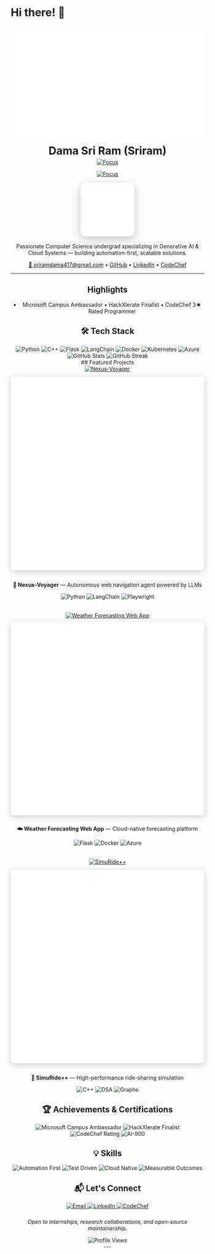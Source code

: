 # Hi there! 👋 

<div align="center">
  <img src="./assets/banner.png" alt="Banner for Dama Sri Ram (Sriram) — AI/ML • DSA • System Design — building real systems" width="1200" height="300" style="border-radius:8px;" />

  <h1 style="margin:4px 0">Dama Sri Ram (Sriram)</h1>

  <a href="https://github.com/Sriram2272?tab=repositories">
    <img src="https://img.shields.io/badge/AI%2FML%20%E2%80%A2%20DSA%20%E2%80%A2%20System%20Design-building%20real%20systems-0ea5e9?style=for-the-badge&labelColor=0f172a" alt="Focus" />
  </a>

<p align="center">
  <a href="https://github.com/Sriram2272?tab=repositories">
    <img src="https://img.shields.io/badge/AI%2FML%20%E2%80%A2%20DSA%20%E2%80%A2%20System%20Design-building%20real%20systems-0ea5e9?style=for-the-badge&labelColor=0f172a" alt="Focus" />
  </a>
</p>

<p align="center">
	<img alt="avatar" src="./assets/avatar.png" width="140" height="140" style="border-radius:14px; box-shadow:0 8px 24px rgba(0,0,0,0.22)"/>
</p>

<p align="center">Passionate Computer Science undergrad specializing in Generative AI & Cloud Systems — building automation-first, scalable solutions.</p>

<p align="center">
	<a href="mailto:sriramdama417@gmail.com">📧 sriramdama417@gmail.com</a> •
	<a href="https://github.com/Sriram2272">GitHub</a> •
	<a href="https://linkedin.com/in/dama-sri-ram-24a358322">LinkedIn</a> •
	<a href="https://www.codechef.com/users/sriram_2272">CodeChef</a>
</p>

---

## Highlights
- Microsoft Campus Ambassador • HackXlerate Finalist • CodeChef 3★ Rated Programmer

## 🛠 Tech Stack

<div align="center">
  <!-- Languages -->
  <img src="https://img.shields.io/badge/Python-FFD43B?style=for-the-badge&logo=python&logoColor=306998" alt="Python" />
  <img src="https://img.shields.io/badge/C++-00599C?style=for-the-badge&logo=c%2B%2B&logoColor=white" alt="C++" />
  
  <!-- Frameworks -->
  <img src="https://img.shields.io/badge/Flask-000000?style=for-the-badge&logo=flask&logoColor=white" alt="Flask" />
  <img src="https://img.shields.io/badge/LangChain-2496ED?style=for-the-badge&logo=chainlink&logoColor=white" alt="LangChain" />
  
  <!-- Cloud & DevOps -->
  <img src="https://img.shields.io/badge/Docker-2496ED?style=for-the-badge&logo=docker&logoColor=white" alt="Docker" />
  <img src="https://img.shields.io/badge/Kubernetes-326CE5?style=for-the-badge&logo=kubernetes&logoColor=white" alt="Kubernetes" />
  <img src="https://img.shields.io/badge/Azure-0078D4?style=for-the-badge&logo=microsoft-azure&logoColor=white" alt="Azure" />
</div>

<div align="center">
  <!-- GitHub Stats -->
  <img src="https://github-readme-stats.vercel.app/api?username=Sriram2272&show_icons=true&theme=tokyonight&hide_border=true&bg_color=0f172a&title_color=0ea5e9&icon_color=0ea5e9" alt="GitHub Stats" />
  <img src="https://github-readme-streak-stats.herokuapp.com/?user=Sriram2272&theme=tokyonight&hide_border=true&background=0f172a&ring=0ea5e9&fire=0ea5e9&currStreakLabel=0ea5e9" alt="GitHub Streak" />
</div>## Featured Projects
<!-- Project Cards with Animation -->
<div align="center">
  <a href="https://github.com/Sriram2272/Nexus-Voyager">
    <img src="https://github-readme-stats.vercel.app/api/pin/?username=Sriram2272&repo=Nexus-Voyager&theme=tokyonight&hide_border=true&bg_color=0f172a&title_color=0ea5e9&icon_color=0ea5e9" alt="Nexus-Voyager" />
  </a>
  <br/>
  <img src="./assets/nexus-voyager-demo.gif" alt="Nexus-Voyager Demo" width="640" style="border-radius:8px; margin:12px 0; box-shadow: 0 4px 16px rgba(0,0,0,0.2);" />
  <br/>
  <p><strong>🤖 Nexus-Voyager</strong> — Autonomous web navigation agent powered by LLMs</p>
  <p>
    <img src="https://img.shields.io/badge/Python-FFD43B?style=for-the-badge&logo=python&logoColor=306998" alt="Python" />
    <img src="https://img.shields.io/badge/LangChain-2496ED?style=for-the-badge&logo=chainlink&logoColor=white" alt="LangChain" />
    <img src="https://img.shields.io/badge/Playwright-2EAD33?style=for-the-badge" alt="Playwright" />
  </p>
</div>

<div align="center" style="margin-top:32px;">
  <a href="https://github.com/Sriram2272/weather-forecasting-webapp">
    <img src="https://github-readme-stats.vercel.app/api/pin/?username=Sriram2272&repo=weather-forecasting-webapp&theme=tokyonight&hide_border=true&bg_color=0f172a&title_color=0ea5e9&icon_color=0ea5e9" alt="Weather Forecasting Web App" />
  </a>
  <img src="./assets/weather-demo.gif" alt="Weather App Demo" width="640" style="border-radius:8px; margin:8px 0; box-shadow: 0 4px 16px rgba(0,0,0,0.2);" />
  <p><strong>☁️ Weather Forecasting Web App</strong> — Cloud-native forecasting platform</p>
  <p>
    <img src="https://img.shields.io/badge/Flask-000000?style=for-the-badge&logo=flask&logoColor=white" alt="Flask" />
    <img src="https://img.shields.io/badge/Docker-2496ED?style=for-the-badge&logo=docker&logoColor=white" alt="Docker" />
    <img src="https://img.shields.io/badge/Azure-0078D4?style=for-the-badge&logo=microsoft-azure&logoColor=white" alt="Azure" />
  </p>
</div>

<div align="center" style="margin-top:32px;">
  <a href="https://github.com/Sriram2272/SimuRidePlusPlus">
    <img src="https://github-readme-stats.vercel.app/api/pin/?username=Sriram2272&repo=SimuRidePlusPlus&theme=tokyonight&hide_border=true&bg_color=0f172a&title_color=0ea5e9&icon_color=0ea5e9" alt="SimuRide++" />
  </a>
  <br/>
  <img src="./assets/simuride-demo.gif" alt="SimuRide++ Demo" width="640" style="border-radius:8px; margin:12px 0; box-shadow: 0 4px 16px rgba(0,0,0,0.2);" />
  <br/>
  <p><strong>🚗 SimuRide++</strong> — High-performance ride-sharing simulation</p>
  <p>
    <img src="https://img.shields.io/badge/C++-00599C?style=for-the-badge&logo=c%2B%2B&logoColor=white" alt="C++" />
    <img src="https://img.shields.io/badge/Data_Structures-FFA116?style=for-the-badge" alt="DSA" />
    <img src="https://img.shields.io/badge/Graph_Algorithms-4B32C3?style=for-the-badge" alt="Graphs" />
  </p>
</div>

## 🏆 Achievements & Certifications
<div align="center" style="margin:4px 0">
  <img src="https://img.shields.io/badge/Microsoft-Campus_Ambassador-107C10?style=for-the-badge&logo=microsoft&logoColor=white" alt="Microsoft Campus Ambassador" />
  <img src="https://img.shields.io/badge/HackXlerate-Finalist-FF6B6B?style=for-the-badge" alt="HackXlerate Finalist" />
  <img src="https://img.shields.io/badge/CodeChef-3%E2%98%85%20Rating-5B4638?style=for-the-badge&logo=codechef&logoColor=white" alt="CodeChef Rating" />
  <img src="https://img.shields.io/badge/Microsoft-AI--900_Certified-00A4EF?style=for-the-badge&logo=microsoft&logoColor=white" alt="AI-900" />
</div>

## 💡 Skills
<div align="center">
  <img src="https://img.shields.io/badge/Focus-Automation_First-0ea5e9?style=for-the-badge&labelColor=0f172a" alt="Automation First" />
  <img src="https://img.shields.io/badge/Strategy-Test_Driven-0ea5e9?style=for-the-badge&labelColor=0f172a" alt="Test Driven" />
  <img src="https://img.shields.io/badge/Delivery-Cloud_Native-0ea5e9?style=for-the-badge&labelColor=0f172a" alt="Cloud Native" />
  <img src="https://img.shields.io/badge/Quality-Measurable_Outcomes-0ea5e9?style=for-the-badge&labelColor=0f172a" alt="Measurable Outcomes" />
</div>

## 📬 Let's Connect
<div align="center">
  <a href="mailto:sriramdama417@gmail.com">
    <img src="https://img.shields.io/badge/Email-sriramdama417%40gmail.com-EA4335?style=for-the-badge&logo=gmail&logoColor=white" alt="Email" />
  </a>
  <a href="https://linkedin.com/in/dama-sri-ram-24a358322">
    <img src="https://img.shields.io/badge/LinkedIn-Dama_Sri_Ram-0A66C2?style=for-the-badge&logo=linkedin&logoColor=white" alt="LinkedIn" />
  </a>
  <a href="https://www.codechef.com/users/sriram_2272">
    <img src="https://img.shields.io/badge/CodeChef-sriram__2272-5B4638?style=for-the-badge&logo=codechef&logoColor=white" alt="CodeChef" />
  </a>
</div>

<div align="center">
  <p style="margin-top:24px;">
    <i>Open to internships, research collaborations, and open-source maintainership.</i>
  </p>
  <img src="https://komarev.com/ghpvc/?username=Sriram2272&style=for-the-badge&color=0ea5e9" alt="Profile Views" />
</div>---

<!-- End Showcase README -->
